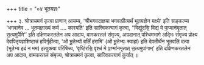 +++
title = "०४ भूतयज्ञः"

+++
३. श्रोत्राचमनं कृत्वा प्राणान् आयम्य, 'श्रीभगवदाज्ञया भगवत्प्रीत्यर्थं भूतयज्ञेन यक्ष्ये' इति सङ्कल्प्य 'भगवानेव ... भूतयज्ञाख्यं कर्म .... कारयति' इति सात्त्विकत्यागं कृत्वा, "विद्यु॑दसि॒ विद्य॑ मे पा॒प्मान॑मृ॒तात् स॒त्यमुपै॑मि’’ इति दक्षिणकरतलेन अप आदाय, वामकरतलं संमृज्य, अग्रदानात् पश्चिमभागे अद्भिः संमृज्य प्रोक्ष्य देवपितृयज्ञशिष्टान्नं हविर्गृहीत्वा, 'ओं भू॒तेभ्यो॑ ब॒लिँ ह॑रामि' (ओं भू॒तेभ्यः॒ स्वाहा॑) इति देवतीर्थेन भूतवलिं दत्वा (भूतेभ्य इदं न मम) इत्युक्त्वा परिषिच्य, ‘वृष्टि॑रसि॒ वृश्च॑ मे पा॒प्मा॑नमृ॒तात् स॒त्यमुपा॑गाम्' इति दक्षिणकरतलेन अप आदाय, वामकरतलं संमृज्य, श्रोत्राचमनं कृत्वा, सात्त्विकत्यागं कुर्यात् ॥
